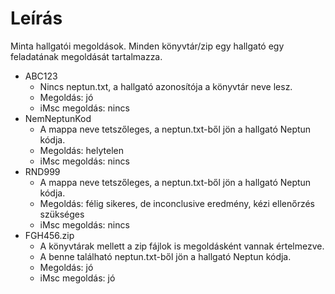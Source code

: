 # Leírás

Minta hallgatói megoldások. Minden könyvtár/zip egy hallgató egy feladatának megoldását tartalmazza.

- ABC123
  - Nincs neptun.txt, a hallgató azonosítója a könyvtár neve lesz.
  - Megoldás: jó
  - iMsc megoldás: nincs
- NemNeptunKod
  - A mappa neve tetszőleges, a neptun.txt-ből jön a hallgató Neptun kódja.
  - Megoldás: helytelen
  - iMsc megoldás: nincs
- RND999
  - A mappa neve tetszőleges, a neptun.txt-ből jön a hallgató Neptun kódja.
  - Megoldás: félig sikeres, de inconclusive eredmény, kézi ellenőrzés szükséges
  - iMsc megoldás: nincs
- FGH456.zip
  - A könyvtárak mellett a zip fájlok is megoldásként vannak értelmezve.
  - A benne található neptun.txt-ből jön a hallgató Neptun kódja.
  - Megoldás: jó
  - iMsc megoldás: jó
